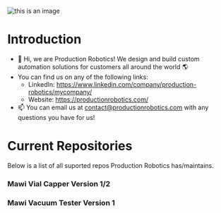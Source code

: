 ![this is an image](https://productionrobotics.com/wp-content/uploads/Hi-ResLogoBlue-400x93.jpg)

# **Introduction**
- 👋 Hi, we are Production Robotics! We design and build custom automation solutions for customers all around the world :earth_americas:
- You can find us on any of the following links:
  - LinkedIn: https://www.linkedin.com/company/production-robotics/mycompany/
  - Website: https://productionrobotics.com/
- 📫 You can email us at contact@productionrobotics.com with any questions you have for us!

# **Current Repositories**
Below is a list of all suported repos Production Robotics has/maintains. 

### Mawi Vial Capper Version 1/2
### Mawi Vacuum Tester Version 1

<!---
Production-Robotics/Production-Robotics is a ✨ special ✨ repository because its `README.md` (this file) appears on your GitHub profile.
You can click the Preview link to take a look at your changes.
--->
